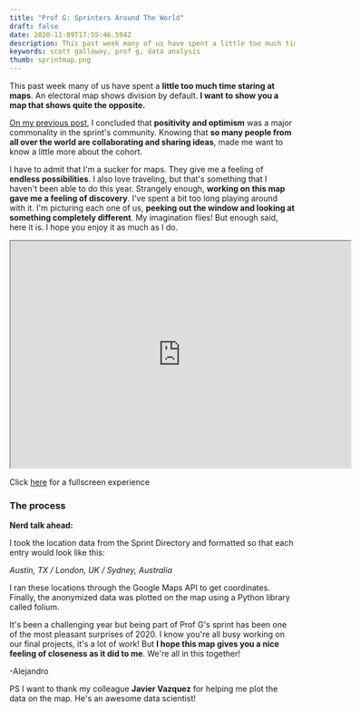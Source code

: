 ```yaml
---
title: "Prof G: Sprinters Around The World"
draft: false
date: 2020-11-09T17:55:46.594Z
description: This past week many of us have spent a little too much time staring at maps. An electoral map shows division by default. I want to show you a map that shows quite the opposite.
keywords: scott galloway, prof g, data analysis
thumb: sprintmap.png
---
```


This past week many of us have spent a **little too much time staring at maps**. An electoral map shows division by default. **I want to show you a map that shows quite the opposite.**

[On my previous post](https://aaspinwall.com/profg), I concluded that **positivity and optimism** was a major commonality in the sprint's community. Knowing that **so many people from all over the world are collaborating and sharing ideas**, made me want to know a little more about the cohort.

I have to admit that I'm a sucker for maps. They give me a feeling of **endless possibilities**. I also love traveling, but that's something that I haven't been able to do this year. Strangely enough, **working on this map gave me a feeling of discovery**. I've spent a bit too long playing around with it. I'm picturing each one of us, **peeking out the window and looking at something completely different**. My imagination flies! But enough said, here it is. I hope you enjoy it as much as I do.

<iframe src="https://alejandro.tech/maps/map.html" width="600" height="400"></iframe>

Click [here](https://alejandro.tech/maps/map.html) for a fullscreen experience

### The process

**Nerd talk ahead:**

I took the location data from the Sprint Directory and formatted so that each entry would look like this:

_Austin, TX / London, UK / Sydney, Australia_

I ran these locations through the Google Maps API to get coordinates. Finally, the anonymized data was plotted on the map using a Python library called folium.

It's been a challenging year but being part of Prof G's sprint has been one of the most pleasant surprises of 2020. I know you're all busy working on our final projects, it's a lot of work! But **I hope this map gives you a nice feeling of closeness as it did to me**. We're all in this together!

-Alejandro

PS I want to thank my colleague **Javier Vazquez** for helping me plot the data on the map. He's an awesome data scientist!

